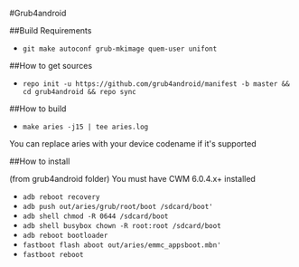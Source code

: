 #Grub4android


##Build Requirements

*  `git make autoconf grub-mkimage quem-user unifont`

##How to get sources

* `repo init -u https://github.com/grub4android/manifest -b master && cd grub4android && repo sync`

##How to build

* `make aries -j15 | tee aries.log`

You can replace aries with your device codename if it's supported

##How to install

(from grub4android folder)
You must have CWM 6.0.4.x+ installed

* `adb reboot recovery`
* `adb push out/aries/grub/root/boot /sdcard/boot'`
* `adb shell chmod -R 0644 /sdcard/boot`
* `adb shell busybox chown -R root:root /sdcard/boot`
* `adb reboot bootloader`
* `fastboot flash aboot out/aries/emmc_appsboot.mbn'`
* `fastboot reboot`
